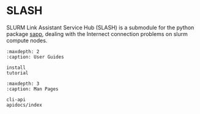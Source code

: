 # SLASH

SLURM Link Assistant Service Hub (SLASH) is a submodule for the python package [sapp](https://github.com/why-in-Shanghaitech/sapp), dealing with the Internect connection problems on slurm compute nodes.


```{toctree}
:maxdepth: 2
:caption: User Guides

install
tutorial
```

```{toctree}
:maxdepth: 3
:caption: Man Pages

cli-api
apidocs/index
```

